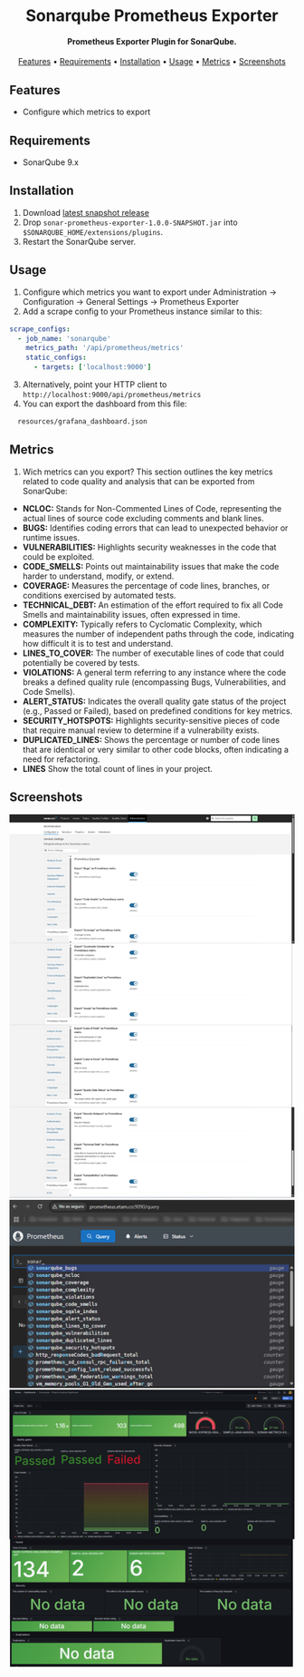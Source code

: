 <h1 align="center">Sonarqube Prometheus Exporter</h1>
<h4 align="center">Prometheus Exporter Plugin for SonarQube.</h4>


<p align="center">
  <a href="#features">Features</a> •
  <a href="#requirements">Requirements</a> •
  <a href="#installation">Installation</a> •
  <a href="#usage">Usage</a> •
  <a href="#metrics">Metrics</a> •
  <a href="#screenshots">Screenshots</a>
</p>

## Features
* Configure which metrics to export

## Requirements
* SonarQube 9.x

## Installation

1. Download [latest snapshot release](https://github.com/DomGiorda/sonarqube-prometheus-exporter/releases/tag/v1.0.0-SNAPSHOT-2018-07-04)
2. Drop `sonar-prometheus-exporter-1.0.0-SNAPSHOT.jar` into `$SONARQUBE_HOME/extensions/plugins`.
3. Restart the SonarQube server.

## Usage

1. Configure which metrics you want to export under Administration &rarr; Configuration &rarr; General Settings &rarr; Prometheus Exporter
2. Add a scrape config to your Prometheus instance similar to this:
```yaml
scrape_configs:
  - job_name: 'sonarqube'
    metrics_path: '/api/prometheus/metrics'
    static_configs:
      - targets: ['localhost:9000']
```
3. Alternatively, point your HTTP client to `http://localhost:9000/api/prometheus/metrics`
4. You can export the dashboard from this file:
```bash
  resources/grafana_dashboard.json
```

## Metrics

1. Wich metrics can you export?
This section outlines the key metrics related to code quality and analysis that can be exported from SonarQube:

* **NCLOC:** Stands for Non-Commented Lines of Code, representing the actual lines of source code excluding comments and blank lines.
* **BUGS:** Identifies coding errors that can lead to unexpected behavior or runtime issues.
* **VULNERABILITIES:** Highlights security weaknesses in the code that could be exploited.
* **CODE_SMELLS:** Points out maintainability issues that make the code harder to understand, modify, or extend.
* **COVERAGE:** Measures the percentage of code lines, branches, or conditions exercised by automated tests.
* **TECHNICAL_DEBT:** An estimation of the effort required to fix all Code Smells and maintainability issues, often expressed in time.
* **COMPLEXITY:** Typically refers to Cyclomatic Complexity, which measures the number of independent paths through the code, indicating how difficult it is to test and understand.
* **LINES_TO_COVER:** The number of executable lines of code that could potentially be covered by tests.
* **VIOLATIONS:** A general term referring to any instance where the code breaks a defined quality rule (encompassing Bugs, Vulnerabilities, and Code Smells).
* **ALERT_STATUS:** Indicates the overall quality gate status of the project (e.g., Passed or Failed), based on predefined conditions for key metrics.
* **SECURITY_HOTSPOTS:** Highlights security-sensitive pieces of code that require manual review to determine if a vulnerability exists.
* **DUPLICATED_LINES:** Shows the percentage or number of code lines that are identical or very similar to other code blocks, often indicating a need for refactoring.
* **LINES** Show the total count of lines in your project.       

## Screenshots
<p align="center">
  <img src="resources/sonar-exporter-config.png" alt="Configuration Page" width="700px">
  <img src="resources/prometheus-metrics.png" alt="Prometheus" width="700px">
  <img src="resources/grafana.png" alt="Example Grafana Dashboard" width="700px">
</p>
